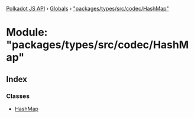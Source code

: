 [Polkadot JS API](../README.md) › [Globals](../globals.md) › ["packages/types/src/codec/HashMap"](_packages_types_src_codec_hashmap_.md)

# Module: "packages/types/src/codec/HashMap"

## Index

### Classes

* [HashMap](../classes/_packages_types_src_codec_hashmap_.hashmap.md)
